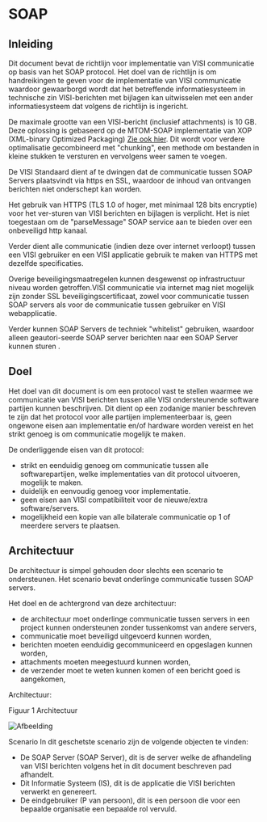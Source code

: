 # SOAP

## Inleiding
Dit document bevat de richtlijn voor implementatie van VISI communicatie op basis van het SOAP protocol. Het doel van de richtlijn is om handreikingen te geven voor de implementatie van VISI communicatie waardoor gewaarborgd wordt dat het betreffende informatiesysteem in technische zin VISI-berichten met bijlagen kan uitwisselen met een ander informatiesysteem dat volgens de richtlijn is ingericht.


De maximale grootte van een VISI-bericht (inclusief attachments) is 10 GB. Deze oplossing is gebaseerd op de MTOM-SOAP implementatie van XOP (XML-binary Optimized Packaging) [Zie ook hier](http://www.w3.org/TR/soap12-mtom/). Dit wordt voor verdere optimalisatie gecombineerd met "chunking", een methode om bestanden in kleine stukken te versturen en vervolgens weer samen te voegen.

De VISI Standaard dient af te dwingen dat de communicatie tussen SOAP Servers plaatsvindt via https en SSL, waardoor de inhoud van ontvangen berichten niet onderschept kan worden.

Het gebruik van HTTPS (TLS 1.0 of hoger, met minimaal 128 bits encryptie) voor het ver-sturen van VISI berichten en bijlagen is verplicht. Het is niet toegestaan om de "parseMessage" SOAP service aan te bieden over een onbeveiligd http kanaal.

Verder dient alle communicatie (indien deze over internet verloopt) tussen een VISI gebruiker en een VISI applicatie gebruik te maken van HTTPS met dezelfde specificaties.

Overige beveiligingsmaatregelen kunnen desgewenst op infrastructuur niveau worden getroffen.VISI communicatie via internet mag niet mogelijk zijn zonder SSL beveiligingscertificaat, zowel voor communicatie tussen SOAP servers als voor de communicatie tussen gebruiker en VISI webapplicatie.

Verder kunnen SOAP Servers de techniek "whitelist" gebruiken, waardoor alleen geautori-seerde SOAP server berichten naar een SOAP Server kunnen sturen .

 
## Doel
Het doel van dit document is om een protocol vast te stellen waarmee we communicatie van VISI berichten tussen alle VISI ondersteunende software partijen kunnen beschrijven. Dit dient op een zodanige manier beschreven te zijn dat het protocol voor alle partijen implementeerbaar is, geen ongewone eisen aan implementatie en/of hardware worden vereist en het strikt genoeg is om communicatie mogelijk te maken.

De onderliggende eisen van dit protocol:
* strikt en eenduidig genoeg om communicatie tussen alle softwarepartijen, welke implementaties van dit protocol uitvoeren, mogelijk te maken.
* duidelijk en eenvoudig genoeg voor implementatie.
* geen eisen aan VISI compatibiliteit voor de nieuwe/extra software/servers.
* mogelijkheid een kopie van alle bilaterale communicatie op 1 of meerdere servers te plaatsen.


## Architectuur

De architectuur is simpel gehouden door slechts een scenario te ondersteunen. Het scenario bevat onderlinge communicatie tussen SOAP servers.

Het doel en de achtergrond van deze architectuur:
* de architectuur moet onderlinge communicatie tussen servers in een project kunnen ondersteunen zonder tussenkomst van andere servers,
* communicatie moet beveiligd uitgevoerd kunnen worden,
* berichten moeten eenduidig gecommuniceerd en opgeslagen kunnen worden,
* attachments moeten meegestuurd kunnen worden,
* de verzender moet te weten kunnen komen of een bericht goed is aangekomen,


Architectuur:
 
Figuur 1 Architectuur

![Afbeelding](media/fig-1-architectuur.png)
 

Scenario
In dit geschetste scenario zijn de volgende objecten te vinden:
* De SOAP Server (SOAP Server), dit is de server welke de afhandeling van VISI berichten volgens het in dit document beschreven pad afhandelt.
* Dit Informatie Systeem (IS), dit is de applicatie die VISI berichten verwerkt en genereert.
* De eindgebruiker (P van persoon), dit is een persoon die voor een bepaalde organisatie een bepaalde rol vervuld. 



